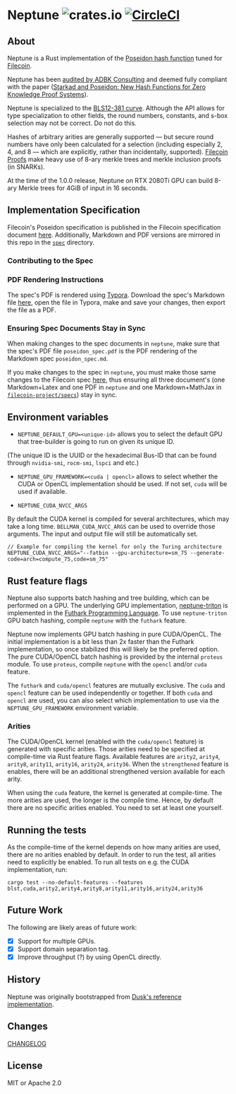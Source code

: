 # Neptune ![crates.io](https://img.shields.io/crates/v/neptune.svg) [![CircleCI](https://circleci.com/gh/filecoin-project/neptune.svg?style=svg)](https://circleci.com/gh/filecoin-project/neptune)

## About
Neptune is a Rust implementation of the [Poseidon hash function](https://www.poseidon-hash.info/) tuned for
[Filecoin](https://filecoin.io/).

Neptune has been [audited by ADBK Consulting](poseidon-in-filecoin-final-report.pdf) and deemed fully compliant with the
paper ([Starkad and Poseidon: New Hash Functions for Zero Knowledge Proof
Systems](https://eprint.iacr.org/2019/458.pdf)).

Neptune is specialized to the [BLS12-381 curve](https://electriccoin.co/blog/new-snark-curve/). Although the API allows
for type specialization to other fields, the round numbers, constants, and s-box selection may not be correct. Do not do
this.

Hashes of arbitrary arities are generally supported — but secure round numbers have only been calculated for a
selection (including especially 2, 4, and 8 — which are explicitly, rather than incidentally, supported). [Filecoin
Proofs](https://github.com/filecoin-project/rust-fil-proofs) make heavy use of 8-ary merkle trees and merkle inclusion
proofs (in SNARKs).

At the time of the 1.0.0 release, Neptune on RTX 2080Ti GPU can build 8-ary Merkle trees for 4GiB of input in 16 seconds.

## Implementation Specification

Filecoin's Poseidon specification is published in the Filecoin specification document [here](https://spec.filecoin.io/#section-algorithms.crypto.poseidon). Additionally, Markdown and PDF versions are mirrored in this repo in the [`spec`](spec) directory.

### Contributing to the Spec

### PDF Rendering Instructions

The spec's PDF is rendered using [Typora](https://typora.io/). Download the spec's Markdown file [here](spec/poseidon_spec.md), open the file in Typora, make and save your changes, then export the file as a PDF.

### Ensuring Spec Documents Stay in Sync

When making changes to the spec documents in `neptune`, make sure that the spec's PDF file `poseidon_spec.pdf` is the PDF rendering of the Markdown spec `poseidon_spec.md`.

If you make changes to the spec in `neptune`, you must make those same changes to the Filecoin spec [here](https://github.com/filecoin-project/specs/blob/master/content/algorithms/crypto/poseidon.md), thus ensuring all three document's (one Markdown+Latex and one PDF in `neptune` and one Markdown+MathJax in [`filecoin-project/specs`](https://github.com/filecoin-project/specs/)) stay in sync.

## Environment variables

 - `NEPTUNE_DEFAULT_GPU=<unique-id>` allows you to select the default GPU that tree-builder is going to run on given its unique ID.

(The unique ID is the UUID or the hexadecimal Bus-ID that can be found through `nvidia-smi`, `rocm-smi`, `lspci` and etc.)

 - `NEPTUNE_GPU_FRAMEWORK=<cuda | opencl>` allows to select whether the CUDA or OpenCL implementation should be used. If not set, `cuda` will be used if available.

 - `NEPTUNE_CUDA_NVCC_ARGS`

By default the CUDA kernel is compiled for several architectures, which may take a long time. `BELLMAN_CUDA_NVCC_ARGS` can be used to override those arguments. The input and output file will still be automatically set.

    // Example for compiling the kernel for only the Turing architecture
    NEPTUNE_CUDA_NVCC_ARGS="--fatbin --gpu-architecture=sm_75 --generate-code=arch=compute_75,code=sm_75"

## Rust feature flags

Neptune also supports batch hashing and tree building, which can be performed on a GPU. The underlying GPU
implementation, [neptune-triton](https://github.com/filecoin-project/neptune-triton) is implemented in the [Futhark
Programming Language](https://futhark-lang.org/). To use `neptune-triton` GPU batch hashing, compile `neptune` with the
`futhark` feature.

Neptune now implements GPU batch hashing in pure CUDA/OpenCL. The initial implementation is a bit less than 2x faster than
the Futhark implementation, so once stabilized this will likely be the preferred option. The pure CUDA/OpenCL batch hashing
is provided by the internal `proteus` module. To use `proteus`, compile `neptune` with the `opencl` and/or `cuda` feature.

The `futhark` and `cuda/opencl` features are mutually exclusive. The `cuda` and `opencl` feature can be used independently or together. If both `cuda` and `opencl` are used, you can also select which implementation to use via the `NEPTUNE_GPU_FRAMEWORK` environment variable.

### Arities

The CUDA/OpenCL kernel (enabled with the `cuda/opencl` feature) is generated with specific arities. Those arities need to be specified at compile-time via Rust feature flags. Available features are `arity2`, `arity4`, `arity8`, `arity11`, `arity16`, `arity24`, `arity36`. When the `strengthened` feature is enables, there will be an additional strengthened version available for each arity.

When using the `cuda` feature, the kernel is generated at compile-time. The more arities are used, the longer is the compile time. Hence, by default there are no specific arities enabled. You need to set at least one yourself.

## Running the tests

As the compile-time of the kernel depends on how many arities are used, there are no arities enabled by default. In order to run the test, all arities need to explicitly be enabled. To run all tests on e.g. the CUDA implementation, run:

    cargo test --no-default-features --features blst,cuda,arity2,arity4,arity8,arity11,arity16,arity24,arity36

## Future Work

The following are likely areas of future work:

- [x] Support for multiple GPUs.
- [x] Support domain separation tag.
- [x] Improve throughput (?) by using OpenCL directly.

## History

Neptune was originally bootstrapped from [Dusk's reference implementation](https://github.com/dusk-network/dusk-poseidon-merkle).

## Changes
[CHANGELOG](CHANGELOG.md)

## License

MIT or Apache 2.0
